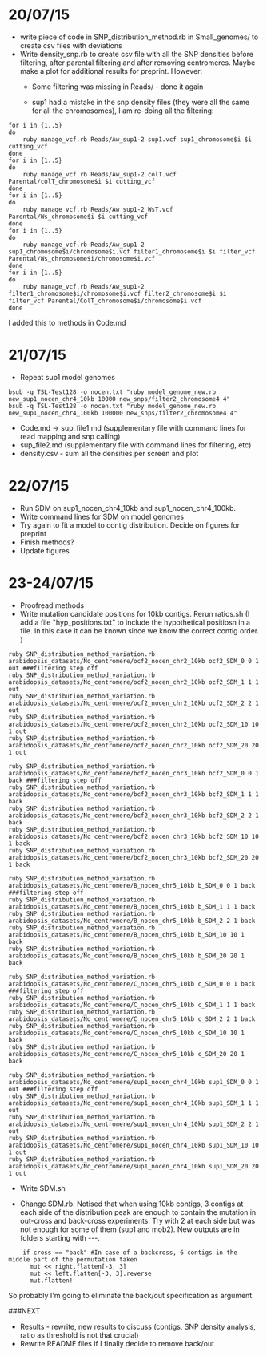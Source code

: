 20/07/15
===
- write piece of code in SNP_distribution_method.rb in Small_genomes/ to create csv files with deviations 
-  Write density_snp.rb to create csv file with all the SNP densities before filtering, after parental filtering and after removing centromeres. Maybe make a plot for additional results for preprint. However:	
	- Some filtering was missing in Reads/ - done it again
	
	- sup1 had a mistake in the snp density files (they were all the same for all the chromosomes), I am re-doing all the filtering: 

```
for i in {1..5} 
do
	ruby manage_vcf.rb Reads/Aw_sup1-2 sup1.vcf sup1_chromosome$i $i cutting_vcf
done 
for i in {1..5} 
do
	ruby manage_vcf.rb Reads/Aw_sup1-2 colT.vcf Parental/colT_chromosome$i $i cutting_vcf
done 
for i in {1..5} 
do
	ruby manage_vcf.rb Reads/Aw_sup1-2 WsT.vcf Parental/Ws_chromosome$i $i cutting_vcf
done 
for i in {1..5} 
do
	ruby manage_vcf.rb Reads/Aw_sup1-2 sup1_chromosome$i/chromosome$i.vcf filter1_chromosome$i $i filter_vcf Parental/Ws_chromosome$i/chromosome$i.vcf
done 
for i in {1..5} 
do
	ruby manage_vcf.rb Reads/Aw_sup1-2 filter1_chromosome$i/chromosome$i.vcf filter2_chromosome$i $i filter_vcf Parental/ColT_chromosome$i/chromosome$i.vcf
done 
```
I added this to methods in Code.md

21/07/15
===
- Repeat sup1 model genomes 

```
bsub -q TSL-Test128 -o nocen.txt "ruby model_genome_new.rb new_sup1_nocen_chr4_10kb 10000 new_snps/filter2_chromosome4 4"
bsub -q TSL-Test128 -o nocen.txt "ruby model_genome_new.rb new_sup1_nocen_chr4_100kb 100000 new_snps/filter2_chromosome4 4"
```

- Code.md -> sup_file1.md (supplementary file with command lines for read mapping and snp calling)
- sup_file2.md (supplementary file with command lines for filtering, etc)
- density.csv - sum all the densities per screen and plot

22/07/15
===

- Run SDM on sup1_nocen_chr4_10kb and sup1_nocen_chr4_100kb. 
- Write command lines for SDM on model genomes
- Try again to fit a model to contig distribution. Decide on figures for preprint
- Finish methods?
- Update figures


23-24/07/15
===

- Proofread methods
- Write mutation candidate positions for 10kb contigs. Rerun ratios.sh (I add a file "hyp_positions.txt" to include the hypothetical positiosn in a file. In this case it can be known since we know the correct contig order. )

```
ruby SNP_distribution_method_variation.rb arabidopsis_datasets/No_centromere/ocf2_nocen_chr2_10kb ocf2_SDM_0 0 1 out ###filtering step off
ruby SNP_distribution_method_variation.rb arabidopsis_datasets/No_centromere/ocf2_nocen_chr2_10kb ocf2_SDM_1 1 1 out
ruby SNP_distribution_method_variation.rb arabidopsis_datasets/No_centromere/ocf2_nocen_chr2_10kb ocf2_SDM_2 2 1 out
ruby SNP_distribution_method_variation.rb arabidopsis_datasets/No_centromere/ocf2_nocen_chr2_10kb ocf2_SDM_10 10 1 out
ruby SNP_distribution_method_variation.rb arabidopsis_datasets/No_centromere/ocf2_nocen_chr2_10kb ocf2_SDM_20 20 1 out
```

```
ruby SNP_distribution_method_variation.rb arabidopsis_datasets/No_centromere/bcf2_nocen_chr3_10kb bcf2_SDM_0 0 1 back ###filtering step off
ruby SNP_distribution_method_variation.rb arabidopsis_datasets/No_centromere/bcf2_nocen_chr3_10kb bcf2_SDM_1 1 1 back
ruby SNP_distribution_method_variation.rb arabidopsis_datasets/No_centromere/bcf2_nocen_chr3_10kb bcf2_SDM_2 2 1 back
ruby SNP_distribution_method_variation.rb arabidopsis_datasets/No_centromere/bcf2_nocen_chr3_10kb bcf2_SDM_10 10 1 back
ruby SNP_distribution_method_variation.rb arabidopsis_datasets/No_centromere/bcf2_nocen_chr3_10kb bcf2_SDM_20 20 1 back
```
```
ruby SNP_distribution_method_variation.rb arabidopsis_datasets/No_centromere/B_nocen_chr5_10kb b_SDM_0 0 1 back ###filtering step off
ruby SNP_distribution_method_variation.rb arabidopsis_datasets/No_centromere/B_nocen_chr5_10kb b_SDM_1 1 1 back
ruby SNP_distribution_method_variation.rb arabidopsis_datasets/No_centromere/B_nocen_chr5_10kb b_SDM_2 2 1 back
ruby SNP_distribution_method_variation.rb arabidopsis_datasets/No_centromere/B_nocen_chr5_10kb b_SDM_10 10 1 back
ruby SNP_distribution_method_variation.rb arabidopsis_datasets/No_centromere/B_nocen_chr5_10kb b_SDM_20 20 1 back
```
```
ruby SNP_distribution_method_variation.rb arabidopsis_datasets/No_centromere/C_nocen_chr5_10kb c_SDM_0 0 1 back ###filtering step off
ruby SNP_distribution_method_variation.rb arabidopsis_datasets/No_centromere/C_nocen_chr5_10kb c_SDM_1 1 1 back
ruby SNP_distribution_method_variation.rb arabidopsis_datasets/No_centromere/C_nocen_chr5_10kb c_SDM_2 2 1 back
ruby SNP_distribution_method_variation.rb arabidopsis_datasets/No_centromere/C_nocen_chr5_10kb c_SDM_10 10 1 back
ruby SNP_distribution_method_variation.rb arabidopsis_datasets/No_centromere/C_nocen_chr5_10kb c_SDM_20 20 1 back
```

```
ruby SNP_distribution_method_variation.rb arabidopsis_datasets/No_centromere/sup1_nocen_chr4_10kb sup1_SDM_0 0 1 out ###filtering step off
ruby SNP_distribution_method_variation.rb arabidopsis_datasets/No_centromere/sup1_nocen_chr4_10kb sup1_SDM_1 1 1 out
ruby SNP_distribution_method_variation.rb arabidopsis_datasets/No_centromere/sup1_nocen_chr4_10kb sup1_SDM_2 2 1 out
ruby SNP_distribution_method_variation.rb arabidopsis_datasets/No_centromere/sup1_nocen_chr4_10kb sup1_SDM_10 10 1 out
ruby SNP_distribution_method_variation.rb arabidopsis_datasets/No_centromere/sup1_nocen_chr4_10kb sup1_SDM_20 20 1 out
```

- Write SDM.sh

- Change SDM.rb. Notised that when using 10kb contigs, 3 contigs at each side of the distribution peak are enough to contain the mutation in out-cross and back-cross experiments. Try with 2 at each side but was not enough for some of them (sup1 and mob2). New outputs are in folders starting with ---.

```
    if cross == "back" #In case of a backcross, 6 contigs in the middle part of the permutation taken
      mut << right.flatten[-3, 3]
      mut << left.flatten[-3, 3].reverse
      mut.flatten!
```

So probably I'm going to eliminate the back/out specification as argument.

###NEXT

- Results - rewrite, new results to discuss (contigs, SNP density analysis, ratio as threshold is not that crucial)
- Rewrite README files if I finally decide to remove back/out 